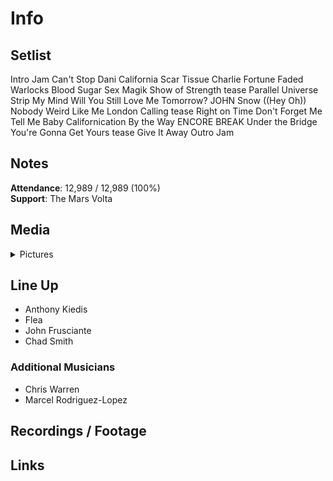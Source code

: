 # Info

## Setlist

Intro Jam
Can't Stop
Dani California
Scar Tissue
Charlie
Fortune Faded
Warlocks
Blood Sugar Sex Magik
Show of Strength tease
Parallel Universe
Strip My Mind
Will You Still Love Me Tomorrow? JOHN
Snow ((Hey Oh))
Nobody Weird Like Me
London Calling tease
Right on Time
Don't Forget Me
Tell Me Baby
Californication
By the Way
ENCORE BREAK
Under the Bridge
You're Gonna Get Yours tease
Give It Away
Outro Jam

## Notes

**Attendance**: 12,989 / 12,989 (100%)
<br>
**Support**: The Mars Volta

## Media 

<details>
  <summary>Pictures</summary>
  <!--<img alt="Setlist" title="Setlist" src="_.jpg" height="200" />
  <img alt="Flyer" title="Flyer" src="_.jpg" height="200" />
  <img alt="Clipper" title="Clipper" src="_.jpg" height="200" />
  <img alt="Ticket" title="Ticket" src="_.jpg" height="200" />
  -->
</details>

## Line Up

* Anthony Kiedis
* Flea
* John Frusciante
* Chad Smith

### Additional Musicians

* Chris Warren  
* Marcel Rodriguez-Lopez

## Recordings / Footage

## Links